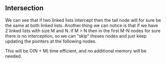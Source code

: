 ## Intersection

We can see that if two linked lists intercept then the tail node will
for sure be the same at both linked lists. Another thing we can notice is
that if we have 2 linked lists with size M and N. if M > N then in the first
M-N nodes for sure there is no interception, so we can "skip" theses nodes
and just keep updating the pointers at the following nodes.

This will be O(N + M) time efficient, and no additional memory will be needed.
